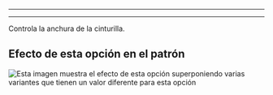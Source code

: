***

***

Controla la anchura de la cinturilla.

## Efecto de esta opción en el patrón

![Esta imagen muestra el efecto de esta opción superponiendo varias variantes que tienen un valor diferente para esta opción](charlie_waistbandwidth_sample.svg "Efecto de esta opción en el patrón")
